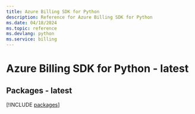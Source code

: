 ```yaml
---
title: Azure Billing SDK for Python
description: Reference for Azure Billing SDK for Python
ms.date: 04/18/2024
ms.topic: reference
ms.devlang: python
ms.service: billing
---
```

# Azure Billing SDK for Python - latest
## Packages - latest
[!INCLUDE [packages](billing-index.md)]